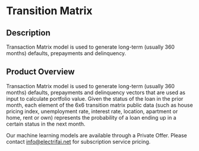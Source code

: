 #   Transition Matrix

## Description
Transaction Matrix model is used to generate long-term (usually 360 months) defaults, prepayments and delinquency.

## Product Overview
Transaction Matrix model is used to generate long-term (usually 360 months) defaults, prepayments and delinquency vectors that are used as input to calculate portfolio value. Given the status of the loan in the prior month, each element of the 6x6 transition matrix public data (such as house pricing index, unemployment rate, interest rate, location, apartment or home, rent or own) represents the probability of a loan ending up in a certain status in the next month. 

Our machine learning models are available through a Private Offer. Please contact info@electrifai.net for subscription service pricing.
